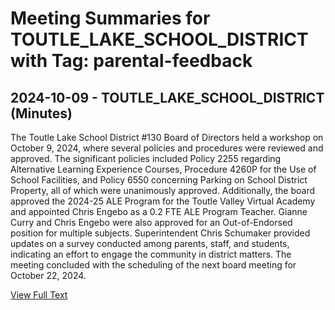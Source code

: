 # Meeting Summaries for TOUTLE_LAKE_SCHOOL_DISTRICT with Tag: parental-feedback

## 2024-10-09 - TOUTLE_LAKE_SCHOOL_DISTRICT (Minutes)

The Toutle Lake School District #130 Board of Directors held a workshop on October 9, 2024, where several policies and procedures were reviewed and approved. The significant policies included Policy 2255 regarding Alternative Learning Experience Courses, Procedure 4260P for the Use of School Facilities, and Policy 6550 concerning Parking on School District Property, all of which were unanimously approved. Additionally, the board approved the 2024-25 ALE Program for the Toutle Valley Virtual Academy and appointed Chris Engebo as a 0.2 FTE ALE Program Teacher. Gianne Curry and Chris Engebo were also approved for an Out-of-Endorsed position for multiple subjects. Superintendent Chris Schumaker provided updates on a survey conducted among parents, staff, and students, indicating an effort to engage the community in district matters. The meeting concluded with the scheduling of the next board meeting for October 22, 2024.

[View Full Text](https://raw.githubusercontent.com/VoronoiPerspectives/WashingtonStateSchoolBoardExplorer/refs/heads/main/data/countries/usa/states/wa/counties/cowlitz/school_boards/toutle_lake_school_district/2024/2024-10-09-specialmeetingoctober-minutes.txt)

